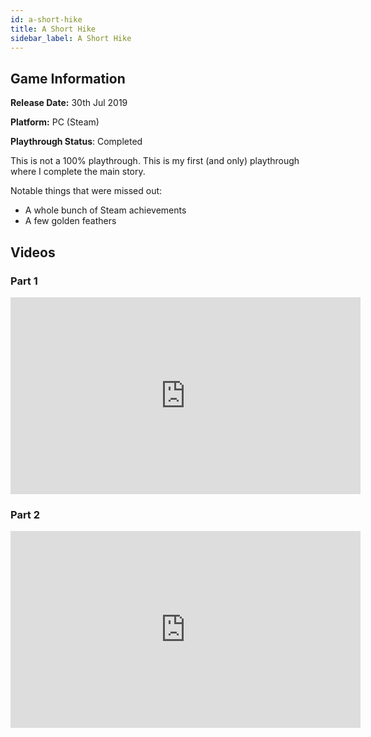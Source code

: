 ```yaml
---
id: a-short-hike
title: A Short Hike
sidebar_label: A Short Hike
---
```


## Game Information

**Release Date:** 30th Jul 2019

**Platform:** PC (Steam)

**Playthrough Status**: Completed

This is not a 100% playthrough. This is my first (and only) playthrough where I complete the main story.

Notable things that were missed out:
- A whole bunch of Steam achievements
- A few golden feathers

## Videos

### Part 1

<iframe width="560" height="315" src="https://www.youtube-nocookie.com/embed/hAoh1jv2cEk" frameborder="0" allow="accelerometer; autoplay; encrypted-media; gyroscope; picture-in-picture" allowfullscreen></iframe>

### Part 2

<iframe width="560" height="315" src="https://www.youtube-nocookie.com/embed/jg-mILq2o2k" frameborder="0" allow="accelerometer; autoplay; encrypted-media; gyroscope; picture-in-picture" allowfullscreen></iframe>